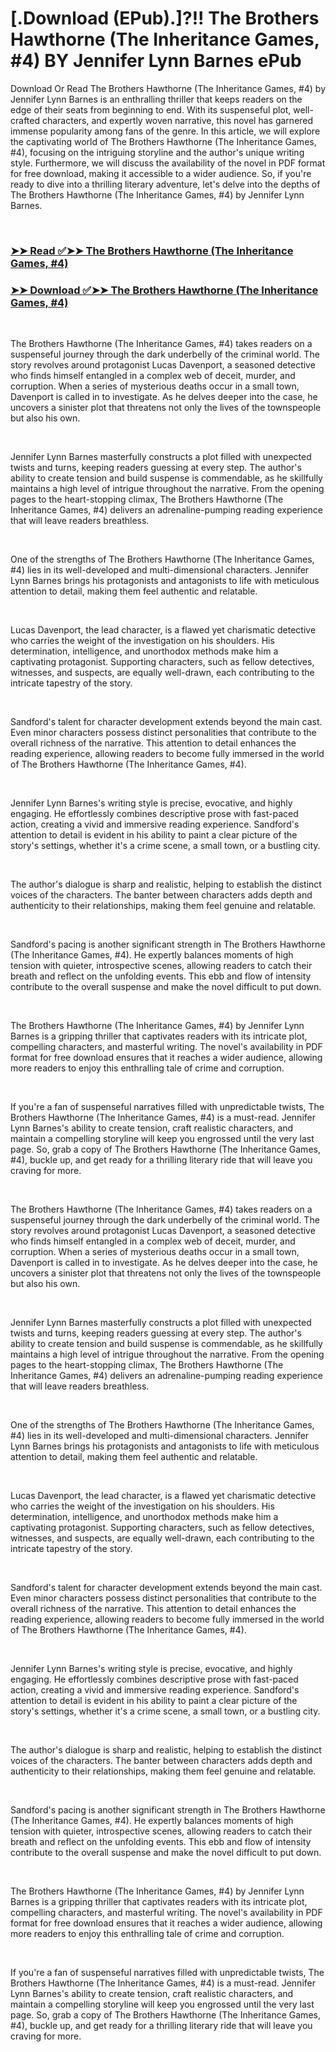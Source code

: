 # [.Download (EPub).]?!! The Brothers Hawthorne (The Inheritance Games, #4) BY Jennifer Lynn Barnes ePub

<p>Download Or Read The Brothers Hawthorne (The Inheritance Games, #4) by Jennifer Lynn Barnes is an enthralling thriller that keeps readers on the edge of their seats from beginning to end. With its suspenseful plot, well-crafted characters, and expertly woven narrative, this novel has garnered immense popularity among fans of the genre. In this article, we will explore the captivating world of The Brothers Hawthorne (The Inheritance Games, #4), focusing on the intriguing storyline and the author's unique writing style. Furthermore, we will discuss the availability of the novel in PDF format for free download, making it accessible to a wider audience. So, if you're ready to dive into a thrilling literary adventure, let's delve into the depths of The Brothers Hawthorne (The Inheritance Games, #4) by Jennifer Lynn Barnes.</p>
<p>&nbsp;</p>

### [➤➤ Read ✅➤➤ The Brothers Hawthorne (The Inheritance Games, #4)](https://pdfworldcenter.com/?book=62804238)

### [➤➤ Download ✅➤➤ The Brothers Hawthorne (The Inheritance Games, #4)](https://pdfworldcenter.com/?book=62804238)

<p>&nbsp;</p>
<p>The Brothers Hawthorne (The Inheritance Games, #4) takes readers on a suspenseful journey through the dark underbelly of the criminal world. The story revolves around protagonist Lucas Davenport, a seasoned detective who finds himself entangled in a complex web of deceit, murder, and corruption. When a series of mysterious deaths occur in a small town, Davenport is called in to investigate. As he delves deeper into the case, he uncovers a sinister plot that threatens not only the lives of the townspeople but also his own.</p>
<p>&nbsp;</p>
<p>Jennifer Lynn Barnes masterfully constructs a plot filled with unexpected twists and turns, keeping readers guessing at every step. The author's ability to create tension and build suspense is commendable, as he skillfully maintains a high level of intrigue throughout the narrative. From the opening pages to the heart-stopping climax, The Brothers Hawthorne (The Inheritance Games, #4) delivers an adrenaline-pumping reading experience that will leave readers breathless.</p>
<p>&nbsp;</p>
<p>One of the strengths of The Brothers Hawthorne (The Inheritance Games, #4) lies in its well-developed and multi-dimensional characters. Jennifer Lynn Barnes brings his protagonists and antagonists to life with meticulous attention to detail, making them feel authentic and relatable.</p>
<p>&nbsp;</p>
<p>Lucas Davenport, the lead character, is a flawed yet charismatic detective who carries the weight of the investigation on his shoulders. His determination, intelligence, and unorthodox methods make him a captivating protagonist. Supporting characters, such as fellow detectives, witnesses, and suspects, are equally well-drawn, each contributing to the intricate tapestry of the story.</p>
<p>&nbsp;</p>
<p>Sandford's talent for character development extends beyond the main cast. Even minor characters possess distinct personalities that contribute to the overall richness of the narrative. This attention to detail enhances the reading experience, allowing readers to become fully immersed in the world of The Brothers Hawthorne (The Inheritance Games, #4).</p>
<p>&nbsp;</p>
<p>Jennifer Lynn Barnes's writing style is precise, evocative, and highly engaging. He effortlessly combines descriptive prose with fast-paced action, creating a vivid and immersive reading experience. Sandford's attention to detail is evident in his ability to paint a clear picture of the story's settings, whether it's a crime scene, a small town, or a bustling city.</p>
<p>&nbsp;</p>
<p>The author's dialogue is sharp and realistic, helping to establish the distinct voices of the characters. The banter between characters adds depth and authenticity to their relationships, making them feel genuine and relatable.</p>
<p>&nbsp;</p>
<p>Sandford's pacing is another significant strength in The Brothers Hawthorne (The Inheritance Games, #4). He expertly balances moments of high tension with quieter, introspective scenes, allowing readers to catch their breath and reflect on the unfolding events. This ebb and flow of intensity contribute to the overall suspense and make the novel difficult to put down.</p>
<p>&nbsp;</p>
<p>The Brothers Hawthorne (The Inheritance Games, #4) by Jennifer Lynn Barnes is a gripping thriller that captivates readers with its intricate plot, compelling characters, and masterful writing. The novel's availability in PDF format for free download ensures that it reaches a wider audience, allowing more readers to enjoy this enthralling tale of crime and corruption.</p>
<p>&nbsp;</p>
<p>If you're a fan of suspenseful narratives filled with unpredictable twists, The Brothers Hawthorne (The Inheritance Games, #4) is a must-read. Jennifer Lynn Barnes's ability to create tension, craft realistic characters, and maintain a compelling storyline will keep you engrossed until the very last page. So, grab a copy of The Brothers Hawthorne (The Inheritance Games, #4), buckle up, and get ready for a thrilling literary ride that will leave you craving for more.</p>
<p>&nbsp;</p>
<p>The Brothers Hawthorne (The Inheritance Games, #4) takes readers on a suspenseful journey through the dark underbelly of the criminal world. The story revolves around protagonist Lucas Davenport, a seasoned detective who finds himself entangled in a complex web of deceit, murder, and corruption. When a series of mysterious deaths occur in a small town, Davenport is called in to investigate. As he delves deeper into the case, he uncovers a sinister plot that threatens not only the lives of the townspeople but also his own.</p>
<p>&nbsp;</p>
<p>Jennifer Lynn Barnes masterfully constructs a plot filled with unexpected twists and turns, keeping readers guessing at every step. The author's ability to create tension and build suspense is commendable, as he skillfully maintains a high level of intrigue throughout the narrative. From the opening pages to the heart-stopping climax, The Brothers Hawthorne (The Inheritance Games, #4) delivers an adrenaline-pumping reading experience that will leave readers breathless.</p>
<p>&nbsp;</p>
<p>One of the strengths of The Brothers Hawthorne (The Inheritance Games, #4) lies in its well-developed and multi-dimensional characters. Jennifer Lynn Barnes brings his protagonists and antagonists to life with meticulous attention to detail, making them feel authentic and relatable.</p>
<p>&nbsp;</p>
<p>Lucas Davenport, the lead character, is a flawed yet charismatic detective who carries the weight of the investigation on his shoulders. His determination, intelligence, and unorthodox methods make him a captivating protagonist. Supporting characters, such as fellow detectives, witnesses, and suspects, are equally well-drawn, each contributing to the intricate tapestry of the story.</p>
<p>&nbsp;</p>
<p>Sandford's talent for character development extends beyond the main cast. Even minor characters possess distinct personalities that contribute to the overall richness of the narrative. This attention to detail enhances the reading experience, allowing readers to become fully immersed in the world of The Brothers Hawthorne (The Inheritance Games, #4).</p>
<p>&nbsp;</p>
<p>Jennifer Lynn Barnes's writing style is precise, evocative, and highly engaging. He effortlessly combines descriptive prose with fast-paced action, creating a vivid and immersive reading experience. Sandford's attention to detail is evident in his ability to paint a clear picture of the story's settings, whether it's a crime scene, a small town, or a bustling city.</p>
<p>&nbsp;</p>
<p>The author's dialogue is sharp and realistic, helping to establish the distinct voices of the characters. The banter between characters adds depth and authenticity to their relationships, making them feel genuine and relatable.</p>
<p>&nbsp;</p>
<p>Sandford's pacing is another significant strength in The Brothers Hawthorne (The Inheritance Games, #4). He expertly balances moments of high tension with quieter, introspective scenes, allowing readers to catch their breath and reflect on the unfolding events. This ebb and flow of intensity contribute to the overall suspense and make the novel difficult to put down.</p>
<p>&nbsp;</p>
<p>The Brothers Hawthorne (The Inheritance Games, #4) by Jennifer Lynn Barnes is a gripping thriller that captivates readers with its intricate plot, compelling characters, and masterful writing. The novel's availability in PDF format for free download ensures that it reaches a wider audience, allowing more readers to enjoy this enthralling tale of crime and corruption.</p>
<p>&nbsp;</p>
<p>If you're a fan of suspenseful narratives filled with unpredictable twists, The Brothers Hawthorne (The Inheritance Games, #4) is a must-read. Jennifer Lynn Barnes's ability to create tension, craft realistic characters, and maintain a compelling storyline will keep you engrossed until the very last page. So, grab a copy of The Brothers Hawthorne (The Inheritance Games, #4), buckle up, and get ready for a thrilling literary ride that will leave you craving for more.</p>
<p>&nbsp;</p>
